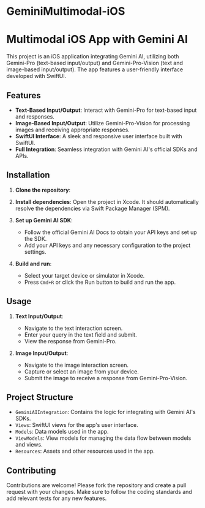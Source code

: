 # GeminiMultimodal-iOS

# Multimodal iOS App with Gemini AI

This project is an iOS application integrating Gemini AI, utilizing both Gemini-Pro (text-based input/output) and Gemini-Pro-Vision (text and image-based input/output). The app features a user-friendly interface developed with SwiftUI.

## Features

- **Text-Based Input/Output**: Interact with Gemini-Pro for text-based input and responses.
- **Image-Based Input/Output**: Utilize Gemini-Pro-Vision for processing images and receiving appropriate responses.
- **SwiftUI Interface**: A sleek and responsive user interface built with SwiftUI.
- **Full Integration**: Seamless integration with Gemini AI's official SDKs and APIs.

## Installation

1. **Clone the repository**:
   
2. **Install dependencies**:
    Open the project in Xcode. It should automatically resolve the dependencies via Swift Package Manager (SPM).
   
4. **Set up Gemini AI SDK**:
    - Follow the official Gemini AI Docs to obtain your API keys and set up the SDK.
    - Add your API keys and any necessary configuration to the project settings.

5. **Build and run**:
    - Select your target device or simulator in Xcode.
    - Press `Cmd+R` or click the Run button to build and run the app.

## Usage

1. **Text Input/Output**:
    - Navigate to the text interaction screen.
    - Enter your query in the text field and submit.
    - View the response from Gemini-Pro.

2. **Image Input/Output**:
    - Navigate to the image interaction screen.
    - Capture or select an image from your device.
    - Submit the image to receive a response from Gemini-Pro-Vision.

## Project Structure

- `GeminiAIIntegration`: Contains the logic for integrating with Gemini AI's SDKs.
- `Views`: SwiftUI views for the app's user interface.
- `Models`: Data models used in the app.
- `ViewModels`: View models for managing the data flow between models and views.
- `Resources`: Assets and other resources used in the app.

## Contributing

Contributions are welcome! Please fork the repository and create a pull request with your changes. Make sure to follow the coding standards and add relevant tests for any new features.

